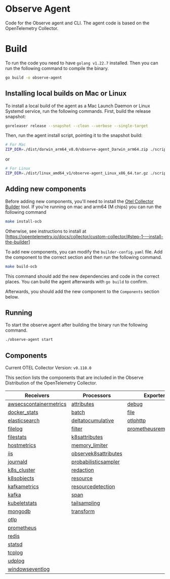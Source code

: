 # Observe Agent

Code for the Observe agent and CLI. The agent code is based on the OpenTelemetry Collector.

# Build

To run the code you need to have `golang v1.22.7` installed. Then you can run the following command to compile the binary.

```sh
go build -o observe-agent
```

## Installing local builds on Mac or Linux

To install a local build of the agent as a Mac Launch Daemon or Linux Systemd service, run the following commands. First, build the release snapshot:

```sh
goreleaser release --snapshot --clean --verbose --single-target
```

Then, run the agent install script, pointing it to the snapshot build:

```sh
# For Mac
ZIP_DIR=./dist/darwin_arm64_v8.0/observe-agent_Darwin_arm64.zip ./scripts/install_mac.sh --token <token> --observe_url <observe_url>
```

or

```sh
# For Linux
ZIP_DIR=./dist/linux_amd64_v1/observe-agent_Linux_x86_64.tar.gz ./scripts/install_linux.sh --token <token> --observe_url <observe_url>
```

## Adding new components

Before adding new components, you'll need to install the [Otel Collector Builder](https://github.com/open-telemetry/opentelemetry-collector/tree/main/cmd/builder) tool. If you're running on mac and arm64 (M chips) you can run the following command

```sh
make install-ocb
```

Otherwise, see instructions to install at [https://opentelemetry.io/docs/collector/custom-collector/#step-1---install-the-builder]

To add new components, you can modify the `builder-config.yaml` file. Add the component to the correct section and then run the following command.

```sh
make build-ocb
```

This command should add the new dependencies and code in the correct places. You can build the agent afterwards with `go build` to confirm.

Afterwards, you should add the new component to the `Components` section below.

## Running

To start the observe agent after building the binary run the following command.

```sh
./observe-agent start
```

## Components

Current OTEL Collector Version: `v0.110.0`

This section lists the components that are included in the Observe Distribution of the OpenTelemetry Collector.

| Receivers                                                | Processors                                            | Exporters                                              | Extensions                           | Connectors                  |
|----------------------------------------------------------|-------------------------------------------------------|--------------------------------------------------------|--------------------------------------|-----------------------------|
| [awsecscontainermetrics][awsecscontainermetricsreceiver] | [attributes][attributesprocessor]                     | [debug][debugexporter]                                 | [file_storage][filestorage]          | [count][countconnector]     |
| [docker_stats][dockerstatsreceiver]                      | [batch][batchprocessor]                               | [file][fileexporter]                                   | [health_check][healthcheckextension] | [forward][forwardconnector] |
| [elasticsearch][elasticsearchreceiver]                   | [deltatocumulative][deltatocumulativeprocessor]       | [otlphttp][otlphttpexporter]                           | [zpages][zpagesextension]            |                             |
| [filelog][filelogreceiver]                               | [filter][filterprocessor]                             | [prometheusremotewrite][prometheusremotewriteexporter] |                                      |                             |
| [filestats][filestatsreceiver]                           | [k8sattributes][k8sattributesprocessor]               |                                                        |                                      |                             |
| [hostmetrics][hostmetricsreceiver]                       | [memory_limiter][memorylimiterprocessor]              |                                                        |                                      |                             |
| [iis][iisreceiver]                                       | [observek8sattributes][observek8sattributesprocessor] |                                                        |                                      |                             |
| [journald][journaldreceiver]                             | [probabilisticsampler][probabilisticsamplerprocessor] |                                                        |                                      |                             |
| [k8s_cluster][k8sclusterreceiver]                        | [redaction][redactionprocessor]                       |                                                        |                                      |                             |
| [k8sobjects][k8sobjectsreceiver]                         | [resource][resourceprocessor]                         |                                                        |                                      |                             |
| [kafkametrics][kafkametricsreceiver]                     | [resourcedetection][resourcedetectionprocessor]       |                                                        |                                      |                             |
| [kafka][kafkareceiver]                                   | [span][spanprocessor]                                 |                                                        |                                      |                             |
| [kubeletstats][kubeletstatsreceiver]                     | [tailsampling][tailsamplingprocessor]                 |                                                        |                                      |                             |
| [mongodb][mongodbreceiver]                               | [transform][transformprocessor]                       |                                                        |                                      |                             |
| [otlp][otlpreceiver]                                     |                                                       |                                                        |                                      |                             |
| [prometheus][prometheusreceiver]                         |                                                       |                                                        |                                      |                             |
| [redis][redisreceiver]                                   |                                                       |                                                        |                                      |                             |
| [statsd][statsdreceiver]                                 |                                                       |                                                        |                                      |                             |
| [tcplog][tcplogreceiver]                                 |                                                       |                                                        |                                      |                             |
| [udplog][udplogreceiver]                                 |                                                       |                                                        |                                      |                             |
| [windowseventlog][windowseventlogreceiver]               |                                                       |                                                        |                                      |                             |

[awsecscontainermetricsreceiver]: https://github.com/open-telemetry/opentelemetry-collector-contrib/tree/v0.110.0/receiver/awsecscontainermetricsreceiver
[dockerstatsreceiver]: https://github.com/open-telemetry/opentelemetry-collector-contrib/tree/v0.110.0/receiver/dockerstatsreceiver
[elasticsearchreceiver]: https://github.com/open-telemetry/opentelemetry-collector-contrib/tree/v0.110.0/receiver/elasticsearchreceiver
[filelogreceiver]: https://github.com/open-telemetry/opentelemetry-collector-contrib/tree/v0.110.0/receiver/filelogreceiver
[filestatsreceiver]: https://github.com/open-telemetry/opentelemetry-collector-contrib/tree/v0.110.0/receiver/filestatsreceiver
[hostmetricsreceiver]: https://github.com/open-telemetry/opentelemetry-collector-contrib/tree/v0.110.0/receiver/hostmetricsreceiver
[iisreceiver]: https://github.com/open-telemetry/opentelemetry-collector-contrib/tree/v0.110.0/receiver/iisreceiver
[journaldreceiver]: https://github.com/open-telemetry/opentelemetry-collector-contrib/tree/v0.110.0/receiver/journaldreceiver
[k8sclusterreceiver]: https://github.com/open-telemetry/opentelemetry-collector-contrib/tree/v0.110.0/receiver/k8sclusterreceiver
[k8sobjectsreceiver]: https://github.com/open-telemetry/opentelemetry-collector-contrib/tree/v0.110.0/receiver/k8sobjectsreceiver
[kafkametricsreceiver]: https://github.com/open-telemetry/opentelemetry-collector-contrib/tree/v0.110.0/receiver/kafkametricsreceiver
[kafkareceiver]: https://github.com/open-telemetry/opentelemetry-collector-contrib/tree/v0.110.0/receiver/kafkareceiver
[kubeletstatsreceiver]: https://github.com/open-telemetry/opentelemetry-collector-contrib/tree/v0.110.0/receiver/kubeletstatsreceiver
[mongodbreceiver]: https://github.com/open-telemetry/opentelemetry-collector-contrib/tree/v0.110.0/receiver/mongodbreceiver
[otlpreceiver]: https://github.com/open-telemetry/opentelemetry-collector/tree/v0.110.0/receiver/otlpreceiver
[prometheusreceiver]: https://github.com/open-telemetry/opentelemetry-collector-contrib/tree/v0.110.0/receiver/prometheusreceiver
[redisreceiver]: https://github.com/open-telemetry/opentelemetry-collector-contrib/tree/v0.102.0/receiver/redisreceiver
[statsdreceiver]: https://github.com/open-telemetry/opentelemetry-collector-contrib/tree/v0.110.0/receiver/statsdreceiver
[tcplogreceiver]: https://github.com/open-telemetry/opentelemetry-collector-contrib/tree/v0.110.0/receiver/tcplogreceiver
[udplogreceiver]: https://github.com/open-telemetry/opentelemetry-collector-contrib/tree/v0.110.0/receiver/udplogreceiver
[windowseventlogreceiver]: https://github.com/open-telemetry/opentelemetry-collector-contrib/tree/v0.110.0/receiver/windowseventlogreceiver
[attributesprocessor]: https://github.com/open-telemetry/opentelemetry-collector-contrib/tree/v0.110.0/processor/attributesprocessor
[batchprocessor]: https://github.com/open-telemetry/opentelemetry-collector/tree/v0.110.0/processor/batchprocessor
[deltatocumulativeprocessor]: https://github.com/open-telemetry/opentelemetry-collector-contrib/tree/v0.110.0/processor/deltatocumulativeprocessor
[filterprocessor]: https://github.com/open-telemetry/opentelemetry-collector-contrib/tree/v0.110.0/processor/filterprocessor
[k8sattributesprocessor]: https://github.com/open-telemetry/opentelemetry-collector-contrib/tree/v0.110.0/processor/k8sattributesprocessor
[memorylimiterprocessor]: https://github.com/open-telemetry/opentelemetry-collector/tree/v0.110.0/processor/memorylimiterprocessor
[observek8sattributesprocessor]: ./components/processors/observek8sattributesprocessor
[probabilisticsamplerprocessor]: https://github.com/open-telemetry/opentelemetry-collector-contrib/tree/v0.110.0/processor/probabilisticsamplerprocessor
[redactionprocessor]: https://github.com/open-telemetry/opentelemetry-collector-contrib/tree/v0.110.0/processor/redactionprocessor
[resourceprocessor]: https://github.com/open-telemetry/opentelemetry-collector-contrib/tree/v0.110.0/processor/resourceprocessor
[resourcedetectionprocessor]: https://github.com/open-telemetry/opentelemetry-collector-contrib/tree/v0.110.0/processor/resourcedetectionprocessor
[spanprocessor]: https://github.com/open-telemetry/opentelemetry-collector-contrib/tree/v0.110.0/processor/spanprocessor
[tailsamplingprocessor]: https://github.com/open-telemetry/opentelemetry-collector-contrib/tree/v0.110.0/processor/tailsamplingprocessor
[transformprocessor]: https://github.com/open-telemetry/opentelemetry-collector-contrib/tree/v0.110.0/processor/transformprocessor
[debugexporter]: https://github.com/open-telemetry/opentelemetry-collector/tree/v0.110.0/exporter/debugexporter
[fileexporter]: https://github.com/open-telemetry/opentelemetry-collector-contrib/tree/v0.110.0/exporter/fileexporter
[otlphttpexporter]: https://github.com/open-telemetry/opentelemetry-collector/tree/v0.110.0/exporter/otlphttpexporter
[prometheusremotewriteexporter]: https://github.com/open-telemetry/opentelemetry-collector-contrib/tree/v0.110.0/exporter/prometheusremotewriteexporter
[countconnector]: https://github.com/open-telemetry/opentelemetry-collector-contrib/tree/v0.110.0/connector/countconnector
[forwardconnector]: https://github.com/open-telemetry/opentelemetry-collector/tree/v0.110.0/connector/forwardconnector
[filestorage]: https://github.com/open-telemetry/opentelemetry-collector-contrib/tree/v0.110.0/extension/storage/filestorage
[healthcheckextension]: https://github.com/open-telemetry/opentelemetry-collector-contrib/tree/v0.110.0/extension/healthcheckextension
[zpagesextension]: https://github.com/open-telemetry/opentelemetry-collector/tree/v0.110.0/extension/zpagesextension
